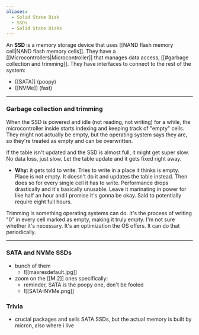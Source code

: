 ```yaml
---
aliases:
  - Solid State Disk
  - SSDs
  - Solid State Disks
---
```

An **SSD** is a memory storage device that uses [[NAND flash memory cell|NAND flash memory cells]].
They have a [[Microcontrollers|Microcontroller]] that manages data access, [[#garbage collection and trimming]].
They have interfaces to connect to the rest of the system:
- [[SATA]] (poopy)
- [[NVMe]] (fast)

---

### Garbage collection and trimming

When the SSD is powered and idle (not reading, not writing) for a while, the microcontroller inside starts indexing and keeping track of "empty" cells.
They might not actually be empty, but the operating system says they are, so they're treated as empty and can be overwritten.

If the table isn't updated and the SSD is almost full, it might get super slow. No data loss, just slow. Let the table update and it gets fixed right away.
- **Why:**
  it gets told to write. Tries to write in a place it thinks is empty. Place is not empty. It doesn't do it and updates the table instead. Then does so for every single cell it has to write. Performance drops drastically and it's basically unusable. Leave it marinating in power for like half an hour and I promise it's gonna be okay.
  Said to potentially require eight full hours.

Trimming is something operating systems can do.
It's the process of writing "0" in every cell marked as empty, making it truly empty. I'm not sure whether it's necessary. It's an optimization the OS offers. It can do that periodically.

---

### SATA and NVMe SSDs

- bunch of them
	- ![[maxresdefault.jpg]]
- zoom on the [[M.2]] ones specifically:
	- reminder, SATA is the poopy one, don't be fooled 
	- ![[SATA-NVMe.png]]

### Trivia

- crucial packages and sells SATA SSDs, but the actual memory is built by micron, also where i live